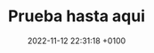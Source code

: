 ---
layout: post
title:  "Prueba hasta aqui"
date:   2022-11-12 22:31:18 +0100
categories: jekyll update
---
